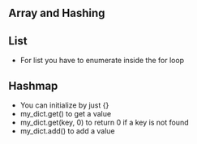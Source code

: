 ## Array and Hashing

## List
- For list you have to enumerate inside the for loop

## Hashmap
- You can initialize by just {}
- my_dict.get() to get a value
- my_dict.get(key, 0) to return 0 if a key is not found
- my_dict.add() to add a value

